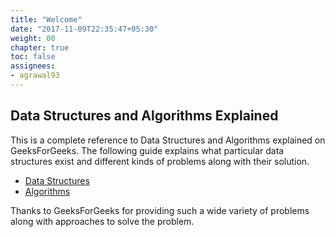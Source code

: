 ```yaml
---
title: "Welcome"
date: "2017-11-09T22:35:47+05:30"
weight: 00
chapter: true
toc: false
assignees:
- agrawal93
---
```


## Data Structures and Algorithms Explained

This is a complete reference to Data Structures and Algorithms explained on GeeksForGeeks. The following guide explains what particular data structures exist and different kinds of problems along with their solution.

- [Data Structures](../data-structures)
- [Algorithms](../algorithms)

Thanks to GeeksForGeeks for providing such a wide variety of problems along with approaches to solve the problem.